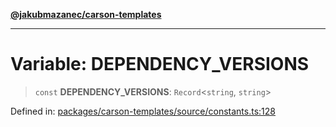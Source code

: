 [**@jakubmazanec/carson-templates**](../README.md)

---

# Variable: DEPENDENCY_VERSIONS

> `const` **DEPENDENCY_VERSIONS**: `Record`\<`string`, `string`\>

Defined in:
[packages/carson-templates/source/constants.ts:128](https://github.com/jakubmazanec/tools/blob/c36a857a499e2c0c4f38fc4405cb987b357adf10/packages/carson-templates/source/constants.ts#L128)
